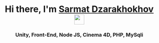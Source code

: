 <h1 align="center">Hi there, I'm <a href="https://daniilshat.ru/" target="_blank">Sarmat Dzarakhokhov</a> 
<img src="https://github.com/blackcater/blackcater/raw/main/images/Hi.gif" height="32"/></h1>
<h3 align="center">Unity, Front-End, Node JS, Cinema 4D, PHP, MySqli</h3>
